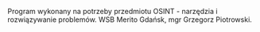 Program wykonany na potrzeby przedmiotu OSINT - narzędzia i rozwiązywanie problemów. WSB Merito Gdańsk, mgr Grzegorz Piotrowski.
